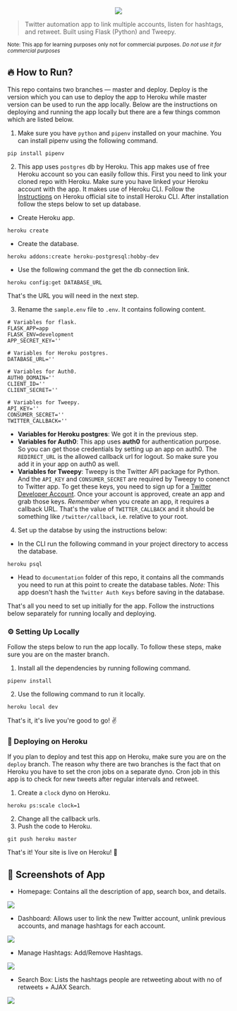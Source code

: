 <div align="center">
  <img src="https://i.imgur.com/JXAQWEU.png"/>
</div>

> Twitter automation app to link multiple accounts, listen for hashtags, and retweet. Built using Flask (Python) and Tweepy.

<small> Note: This app for learning purposes only not for commercial purposes. 
<em>Do not use it for commercial purposes</em>
</small>

## 🔥 How to Run?
This repo contains two branches — master and deploy. Deploy is the version which you can use to deploy the app to Heroku while master version can be used to run the app locally. Below are the instructions on deploying and running the app locally but there are a few things common which are listed below.

1. Make sure you have `python` and `pipenv` installed on your machine. You can install pipenv using the following command. 
```
pip install pipenv
```
2. This app uses `postgres` db by Heroku. This app makes use of free Heroku account so you can easily follow this. First you need to link your cloned repo with Heroku. Make sure you have linked your Heroku account with the app. It makes use of Heroku CLI. Follow the [Instructions](https://devcenter.heroku.com/articles/heroku-cli#download-and-install) on Heroku official site to install Heroku CLI. After installation follow the steps below to set up database.
* Create Heroku app.
```
heroku create
```
* Create the database.
```
heroku addons:create heroku-postgresql:hobby-dev
```
* Use the following command the get the db connection link.
```
heroku config:get DATABASE_URL
```
That's the URL you will need in the next step.

3. Rename the `sample.env` file to `.env`. It contains following content.
```
# Variables for flask.
FLASK_APP=app
FLASK_ENV=development
APP_SECRET_KEY=''

# Variables for Heroku postgres.
DATABASE_URL=''

# Variables for Auth0.
AUTH0_DOMAIN=''
CLIENT_ID=''
CLIENT_SECRET=''

# Variables for Tweepy.
API_KEY=''
CONSUMER_SECRET=''
TWITTER_CALLBACK=''
```
* **Variables for Heroku postgres**: We got it in the previous step.
* **Variables for Auth0**: This app uses **auth0** for authentication purpose. So you can get those credentials by setting up an app on auth0. The `REDIRECT_URL` is the allowed callback url for logout. So make sure you add it in your app on auth0 as well.
* **Variables for Tweepy**: Tweepy is the Twitter API package for Python. And the `API_KEY` and `CONSUMER_SECRET` are required by Tweepy to conenct to Twitter app. To get these keys, you need to sign up for a [Twitter Developer Account](https://developer.twitter.com/). Once your account is approved, create an app and grab those keys.
_Remember_ when you create an app, it requires a callback URL. That's the value of `TWITTER_CALLBACK` and it should be something like `/twitter/callback`, i.e. relative to your root.

4. Set up the databse by using the instructions below:
* In the CLI run the following command in your project directory to access the database.
```
heroku psql
```
* Head to `documentation` folder of this repo, it contains all the commands you need to run at this point to create the database tables.
_Note:_ This app doesn't hash the `Twitter Auth Keys` before saving in the database. 

That's all you need to set up initially for the app. Follow the instructions below separately for running locally and deploying.

### ⚙️ Setting Up Locally
Follow the steps below to run the app locally. To follow these steps, make sure you are on the master branch.
1. Install all the dependencies by running following command.
```
pipenv install
```
2. Use the following command to run it locally.
```
heroku local dev
```
That's it, it's live you're good to go! ✌️ 

### 🚀 Deploying on Heroku
If you plan to deploy and test this app on Heroku, make sure you are on the `deploy` branch. The reason why there are two branches is the fact that on Heroku you have to set the cron jobs on a separate dyno. Cron job in this app is to check for new tweets after regular intervals and retweet. 
1. Create a `clock` dyno on Heroku.
```
heroku ps:scale clock=1
```
2. Change all the callback urls.
3. Push the code to Heroku.
```
git push heroku master
```
That's it! Your site is live on Heroku! 💯

## 📸 Screenshots of App

* Homepage: Contains all the description of app, search box, and details.
<img src="https://i.imgur.com/snr6LyK.gif">

* Dashboard: Allows user to link the new Twitter account, unlink previous accounts, and manage hashtags for each account.
<img src="https://i.imgur.com/0aJE6Rn.png">

* Manage Hashtags: Add/Remove Hashtags.
<img src="https://i.imgur.com/xRtL8Ml.png">

* Search Box: Lists the hashtags people are retweeting about with no of retweets + AJAX Search.
<img src="https://i.imgur.com/EcBMDwW.png">
